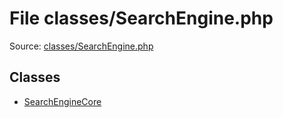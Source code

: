 File classes/SearchEngine.php
=========

Source: [classes/SearchEngine.php](https://github.com/PrestaShop/PrestaShop/blob/1.5.0.13/classes/SearchEngine.php)


Classes
-------

* [SearchEngineCore](class.SearchEngineCore.md)

